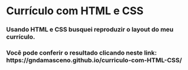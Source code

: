 # <h1> Currículo com HTML e CSS </h1>

  <h3>Usando HTML e CSS busquei reproduzir o layout do meu currículo.</h3>
  <h3>Você pode conferir o resultado clicando neste link: https://gndamasceno.github.io/curriculo-com-HTML-CSS/</h3>

